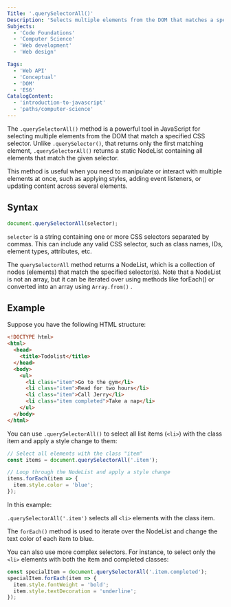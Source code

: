 ```yaml
---
Title: '.querySelectorAll()'
Description: 'Selects multiple elements from the DOM that matches a specific CSS selector.'
Subjects:
  - 'Code Foundations'
  - 'Computer Science'
  - 'Web development'
  - 'Web design'

Tags:
  - 'Web API'
  - 'Conceptual'
  - 'DOM'
  - 'ES6'
CatalogContent:
  - 'introduction-to-javascript'
  - 'paths/computer-science'
---
```


The ``.querySelectorAll()`` method is a powerful tool in JavaScript for selecting multiple elements from the DOM that match a specified CSS selector. Unlike ``.querySelector()``, that returns only the first matching element, ``.querySelectorAll()`` returns a static NodeList containing all elements that match the given selector.

This method is useful when you need to manipulate or interact with multiple elements at once, such as applying styles, adding event listeners, or updating content across several elements.

## Syntax


```javascript
document.querySelectorAll(selector);
```

`selector`  is a string containing one or more CSS selectors separated by commas. This can include any valid CSS selector, such as class names, IDs, element types, attributes, etc.


The `querySelectorAll` method returns a NodeList, which is a collection of nodes (elements) that match the specified selector(s). Note that a NodeList is not an array, but it can be iterated over using methods like forEach() or converted into an array using `Array.from()`
.
## Example

Suppose you have the following HTML structure:

```html
<!DOCTYPE html>
<html>
  <head>
    <title>Todolist</title>
  </head>
  <body>
    <ul>
      <li class="item">Go to the gym</li>
      <li class="item">Read for two hours</li>
      <li class="item">Call Jerry</li>
      <li class="item completed">Take a nap</li>
    </ul>
  </body>
</html>

```
You can use `.querySelectorAll()` to select all list items (`<li>`) with the class item and apply a style change to them:

    
```javascript
// Select all elements with the class "item"
const items = document.querySelectorAll('.item');

// Loop through the NodeList and apply a style change
items.forEach(item => {
  item.style.color = 'blue';
});
```

In this example:

`.querySelectorAll('.item')` selects all `<li>` elements with the class item.

The `forEach()` method is used to iterate over the NodeList and change the text color of each item to blue.

You can also use more complex selectors. For instance, to select only the `<li>` elements with both the item and completed classes:

```javascript
const specialItem = document.querySelectorAll('.item.completed');
specialItem.forEach(item => {
  item.style.fontWeight = 'bold';
  item.style.textDecoration = 'underline';
});

```
    